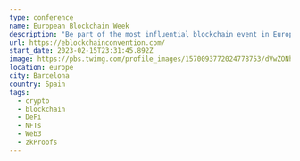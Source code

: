 ```yaml
---
type: conference
name: European Blockchain Week
description: "Be part of the most influential blockchain event in Europe:"
url: https://eblockchainconvention.com/
start_date: 2023-02-15T23:31:45.892Z
image: https://pbs.twimg.com/profile_images/1570093772024778753/dVwZONhk_400x400.jpg
location: europe
city: Barcelona
country: Spain
tags:
  - crypto
  - blockchain
  - DeFi
  - NFTs
  - Web3
  - zkProofs
---
```

